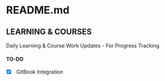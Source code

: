 # README.md

## LEARNING & COURSES

Daily Learning & Course Work Updates - For Progress Tracking

#### TO-DO

* [x] &#x20;GitBook Integration

